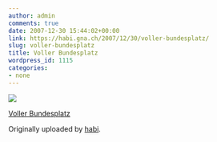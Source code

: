 ```yaml
---
author: admin
comments: true
date: 2007-12-30 15:44:02+00:00
link: https://habi.gna.ch/2007/12/30/voller-bundesplatz/
slug: voller-bundesplatz
title: Voller Bundesplatz
wordpress_id: 1115
categories:
- none
---
```



 [![](https://static.flickr.com/2010/2149290104_3f65c4c174_m.jpg)](https://www.flickr.com/photos/habi/2149290104/)
   

 
  [Voller Bundesplatz](https://www.flickr.com/photos/habi/2149290104/)
    

  Originally uploaded by [habi](https://www.flickr.com/people/habi/).
 




  

